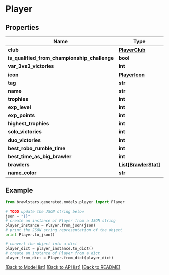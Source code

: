 # Player


## Properties
Name | Type | Description | Notes
------------ | ------------- | ------------- | -------------
**club** | [**PlayerClub**](PlayerClub.md) |  | [optional] 
**is_qualified_from_championship_challenge** | **bool** |  | [optional] 
**var_3vs3_victories** | **int** |  | [optional] 
**icon** | [**PlayerIcon**](PlayerIcon.md) |  | [optional] 
**tag** | **str** |  | [optional] 
**name** | **str** |  | [optional] 
**trophies** | **int** |  | [optional] 
**exp_level** | **int** |  | [optional] 
**exp_points** | **int** |  | [optional] 
**highest_trophies** | **int** |  | [optional] 
**solo_victories** | **int** |  | [optional] 
**duo_victories** | **int** |  | [optional] 
**best_robo_rumble_time** | **int** |  | [optional] 
**best_time_as_big_brawler** | **int** |  | [optional] 
**brawlers** | [**List[BrawlerStat]**](BrawlerStat.md) |  | [optional] 
**name_color** | **str** |  | [optional] 

## Example

```python
from brawlstars.generated.models.player import Player

# TODO update the JSON string below
json = "{}"
# create an instance of Player from a JSON string
player_instance = Player.from_json(json)
# print the JSON string representation of the object
print Player.to_json()

# convert the object into a dict
player_dict = player_instance.to_dict()
# create an instance of Player from a dict
player_from_dict = Player.from_dict(player_dict)
```
[[Back to Model list]](../README.md#documentation-for-models) [[Back to API list]](../README.md#documentation-for-api-endpoints) [[Back to README]](../README.md)


